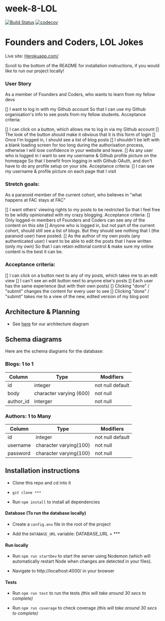 # week-8-LOL

[![Build Status](https://travis-ci.org/FAC10/week-8-LOL.svg?branch=master)](https://travis-ci.org/FAC10/week-8-LOL)
[![codecov](https://codecov.io/gh/FAC10/week-8-LOL/branch/master/graph/badge.svg)](https://codecov.io/gh/FAC10/week-8-LOL)

# Founders and Coders, LOL Jokes

Live site: [Herokuapp.com/](***)

Scroll to the bottom of the README for installation instructions, if you would like to run our project locally!

### User Story

As a member of Founders and Coders, who wants to learn from my fellow devs

[] I want to log in with my Github account
So that I can use my Github organisation's info to see posts from my fellow students.
Acceptance criteria:

[] I can click on a button, which allows me to log in via my Github account
[] The look of the button should make it obvious that it is this form of login
[] Once I'm logged in, I should see a list of blog posts
[] I shouldn't be left with a blank loading screen for too long during the authorisation process, otherwise I will lose confidence in your website and leave.
[] As any user who is logged in
I want to see my username & Github profile picture on the homepage
So that I benefit from logging in with Github OAuth, and don't have to do any profile setup on your site.
Acceptance criteria:
[] I can see my username & profile picture on each page that I visit

### Stretch goals:

As a paranoid member of the current cohort, who believes in "what happens at FAC stays at FAC"

[] I want others' viewing rights to my posts to be restricted
So that I feel free to be wildly opinionated with my crazy blogging.
Acceptance criteria:
[] Only logged-in members of Founders and Coders can see any of the content on this site
[] Anyone who is logged in, but not part of the current cohort, should still see a list of blogs. But they should see nothing that I (the paranoid user) have posted.
[] As the author of my own posts (any authenticated user)
I want to be able to edit the posts that I have written (only my own)
So that I can retain editorial control & make sure my online content is the best it can be.

### Acceptance criteria:

[] I can click on a button next to any of my posts, which takes me to an edit view
[] I can't see an edit button next to anyone else's posts
[] Each user has the same experience (but with their own posts)
[] Clicking "done" / "submit" changes the content for every user to see
[] Clicking "done" / "submit" takes me to a view of the new, edited version of my blog post

## Architecture & Planning

 - See [here](***) for our architecture diagram

## Schema diagrams

Here are the schema diagrams for the database:

### Blogs: 1 to 1
Column | Type | Modifiers
--- | --- | ---
id | integer | not null default
body | character varying (600) | not null
author_id | interger | not null

### Authors: 1 to Many

Column | Type | Modifiers
--- | --- | ---
id | integer | not null default
username | character varying(100) | not null
password | character varying(100) | not null

## Installation instructions

 - Clone this repo and cd into it

  - `git clone ***`

 - Run `npm install` to install all dependencies

#### Database (To run the database locally)

 - Create a `config.env` file in the root of the project

 - Add the `DATABASE_URL` variable: DATABASE_URL = ***

#### Run locally

 - Run `npm run startDev` to start the server using Nodemon (which will automatically restart Node when changes are detected in your files).

 - Navigate to http://localhost:4000/ in your browser

#### Tests

 - Run `npm run test` to run the tests *(this will take around 30 secs to complete)*

 - Run `npm run coverage` to check coverage *(this will take around 30 secs to complete)*
